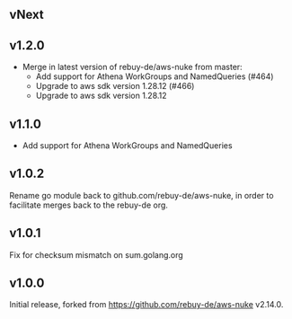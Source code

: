 ## vNext

## v1.2.0

- Merge in latest version of rebuy-de/aws-nuke from master:
  * Add support for Athena WorkGroups and NamedQueries (#464)
  * Upgrade to aws sdk version 1.28.12 (#466)
  * Upgrade to aws sdk version 1.28.12

## v1.1.0

- Add support for Athena WorkGroups and NamedQueries

## v1.0.2

Rename go module back to github.com/rebuy-de/aws-nuke, in order to facilitate merges back to the rebuy-de org.

## v1.0.1

Fix for checksum mismatch on sum.golang.org

## v1.0.0

Initial release, forked from https://github.com/rebuy-de/aws-nuke v2.14.0.
